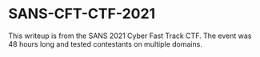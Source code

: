 # SANS-CFT-CTF-2021

This writeup is from the SANS 2021 Cyber Fast Track CTF.  The event was 48 hours long and tested contestants on multiple domains.
